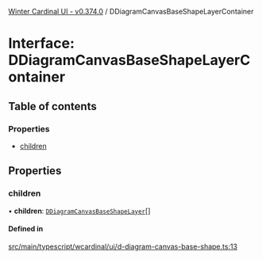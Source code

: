 [Winter Cardinal UI - v0.374.0](../index.md) / DDiagramCanvasBaseShapeLayerContainer

# Interface: DDiagramCanvasBaseShapeLayerContainer

## Table of contents

### Properties

- [children](DDiagramCanvasBaseShapeLayerContainer.md#children)

## Properties

### children

• **children**: [`DDiagramCanvasBaseShapeLayer`](DDiagramCanvasBaseShapeLayer.md)[]

#### Defined in

[src/main/typescript/wcardinal/ui/d-diagram-canvas-base-shape.ts:13](https://github.com/winter-cardinal/winter-cardinal-ui/blob/v0.310.1/src/main/typescript/wcardinal/ui/d-diagram-canvas-base-shape.ts#L13)
